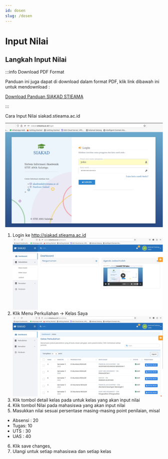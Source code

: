 ```yaml
---
id: dosen
slug: /dosen
---
```


# Input Nilai

## Langkah Input Nilai

:::info Download PDF Format

Panduan ini juga dapat di download dalam format PDF, klik link dibawah ini untuk mendownload :

[Download Panduan SIAKAD STIEAMA](../assets/buku-manual-siakad-stieama.pdf)

:::

Cara Input Nilai siakad.stieama.ac.id

![Login Ke Website SIAKAD](./img/dosen-login.jpg)

1. Login ke http://siakad.stieama.ac.id
   ![Daftar Kelas yang di ampu dosen](./img/dosen-kelas-saya.jpg)
2. Klik Menu Perkuliahan → Kelas Saya
   ![Detail Kelas](./img/dosen-detail-kelas.jpg)
3. Klik tombol detail kelas pada untuk kelas yang akan input nilai
4. Klik tombol Nilai pada mahasiswa yang akan input nilai
5. Masukkan nilai sesuai persentase masing-masing point penilaian, misal

- Absensi : 20
- Tugas: 10
- UTS : 30
- UAS : 40

6. Klik save changes,
7. Ulangi untuk setiap mahasiswa dan setiap kelas
